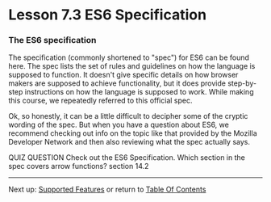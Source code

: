 # Lesson 7.3 ES6 Specification

### The ES6 specification
The specification (commonly shortened to "spec") for ES6 can be found here. The spec lists the set of rules and guidelines on how the language is supposed to function. It doesn't give specific details on how browser makers are supposed to achieve functionality, but it does provide step-by-step instructions on how the language is supposed to work. While making this course, we repeatedly referred to this official spec.

Ok, so honestly, it can be a little difficult to decipher some of the cryptic wording of the spec. But when you have a question about ES6, we recommend checking out info on the topic like that provided by the Mozilla Developer Network and then also reviewing what the spec actually says.

QUIZ QUESTION
Check out the ES6 Specification. Which section in the spec covers arrow functions?
section 14.2

- - -
Next up: [Supported Features](ND024_Part3_Lesson07_04.md) or return to [Table Of Contents](./ND024_TableOfContents.md)
